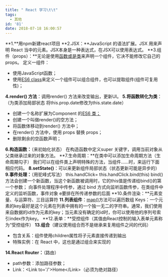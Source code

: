 ```yaml
---
title: " React 学习\t\t"
tags:
  - 其他
id: '81'
date: 2018-07-18 16:00:57
---
```


**1.**用npm新建react项目 **2.JSX：**JavaScript 的语法扩展。JSX 用来声明 React 当中的元素。JSX本身是一种表达式，在JSX可以使用表达式。 **3.组件（props）：**无论是使用[函数或是类](#%E5%87%BD%E6%95%B0%E5%AE%9A%E4%B9%89/%E7%B1%BB%E5%AE%9A%E4%B9%89%E7%BB%84%E4%BB%B6)来声明一个组件，它决不能修改它自己的props。 定义一组件：

*   使用JavaScript函数；
*   使用[ES6 class](https://developer.mozilla.org/en/docs/Web/JavaScript/Reference/Classes)来定义一个组件可以组合组件，也可以提取组件(组件可复用性)；

**4.render() 方法**：调用render() 方法来改变输出，更新UI。 **5.将函数转化为类**：（为类添加局部状态 将this.prop.date修改为this.state.date）

*   创建一个名称扩展为Component 的[ES6 类；](https://developer.mozilla.org/en/docs/Web/JavaScript/Reference/Classes)
*   创建一个叫做render()的空方法；
*   将函数体移动到render() 方法中；
*   在render() 方法中，使用 props 替换 props；
*   删除剩余的空函数声明；

**6.构造函数：**（来初始化状态） 在构造函数中定义super 关键字，调用当前对象从父类继承过来的对象方法。 **7.生命周期：**在类中可以添加生命周期方法（生命周期勾子） 我们可以在组件类上声明特殊的方法，当组件……时，来运行下面相应代码。 **8.setState()**：可以来更新组件局部状态（状态更新可能是异步的） **9.事件处理：**（用驼峰式写法） this.handClick= this.handClick.bind(this) bind()方法会创建一个新函数，当这个新函数被调用时，它的this值是传递给bind()的第一个参数； 向事件处理程序中传参，通过 bind 方式向监听函数传参，在类组件中定义的监听函数，事件对象 e要排在所传递参数的后面 **10.条件渲染：**元素变量、与运算符、三目运算符 **11.列表组件**：[map()](https://developer.mozilla.org/en-US/docs/Web/JavaScript/Reference/Global_Objects/Array/map)方法可以遍历数组 Keys：一个元素的key最好是这个元素在列表中拥有的一个独一无二的字符串。通常，我们使用来自数据的id作为元素的key；当元素没有确定的id时，你可以使用他的序列号索引index作为key。 **12.表单：**受控组件（其值由React控制的输入表单元素称为“受控组件） **13.组合**（建议使用组合而不是继承来复用组件之间的代码）

*   包含关系：组件使用children属性将子元素直接传递到输出
*   特殊实例：在 React 中，这也是通过组合来实现的

**14.React Router：**（路由）

*   path参数：添加路径参数；
*   Link：<Link to\='/'\>Home</Link\>（必须为绝对路径）